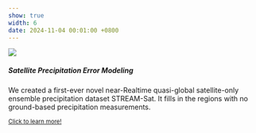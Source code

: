 ```yaml
---
show: true
width: 6
date: 2024-11-04 00:01:00 +0800
---
```

<div>
  <img data-src="{{ 'assets/images/proj11.png' | relative_url }}" class="lazy w-100 rounded-top" src="{{ '/assets/images/empty_300x200.png' | relative_url }}">
  <div class="card-body">
    <h5 class="card-title">Satellite Precipitation Error Modeling</h5>
    <p class="card-text">
      We created a first-ever novel near-Realtime quasi-global satellite-only ensemble precipitation dataset STREAM-Sat. It fills in the regions with no ground-based precipitation measurements. 
    </p>
    <p class="card-text"><small><a href="https://kaidiwisc.github.io/KaidiPeng.github.io/showcase" target="_blank">Click to learn more!</a></small></p>
    
  </div>
</div>
